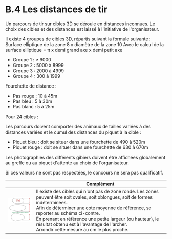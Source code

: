 # B.4 Les distances de tir

Un parcours de tir sur cibles 3D se déroule en distances inconnues.
Le choix des cibles et des distances est laissé à l'initiative de l'organisateur.

Il existe 4 groupes de cibles 3D, répartis suivant la formule suivante :
Surface elliptique de la zone 8 x diamètre de la zone 10
Avec le calcul de la surface elliptique = π x demi grand axe x demi petit axe

- Groupe 1 : ≥ 9000
- Groupe 2 : 5000 à 8999
- Groupe 3 : 2000 à 4999
- Groupe 4 : 300 à 1999

Fourchette de distance :

- Pas rouge : 10 à 45m
- Pas bleu : 5 à 30m
- Pas blanc : 5 à 25m

Pour 24 cibles :

Les parcours doivent comporter des animaux de tailles variées à des distances variées et le cumul des
distances du piquet à la cible :

- Piquet bleu : doit se situer dans une fourchette de 490 à 520m
- Piquet rouge : doit se situer dans une fourchette de 630 à 670m

Les photographies des différents gibiers doivent être affichées globalement au greffe ou au piquet
d'attente au choix de l'organisateur.

Si ces valeurs ne sont pas respectées, le concours ne sera pas qualificatif.

|                                                                                  | Complément                                                                                                                                                                                                                                                                                                                                                                                  |
| -------------------------------------------------------------------------------- | ------------------------------------------------------------------------------------------------------------------------------------------------------------------------------------------------------------------------------------------------------------------------------------------------------------------------------------------------------------------------------------------- |
| ![](./assets/Reglements_Sportifs_Arbitrage_Fevrier_2022_Page_297_Image_0003.png) | Il existe des cibles qui n'ont pas de zone ronde. Les zones peuvent être soit ovales, soit oblongues, soit de formes indéterminées.<br />Afin de déterminer une cote moyenne de référence, se reporter au schéma ci-contre.<br />En prenant en référence une petite largeur (ou hauteur), le résultat obtenu est à l'avantage de l'archer.<br />Arrondir cette mesure au cm le plus proche. |

